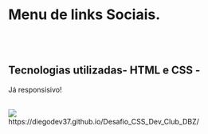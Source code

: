 <h1>Menu de links Sociais.</h1>

<br>
<br>
<h2>Tecnologias utilizadas- HTML e CSS - </h2>
<p>Já responsisivo!</p>
<br>

<img src="https://github.com/diegodev37/Menu-Linkes-Sociais/blob/master/img/foto-readme_Easy-Resize.com.jpg?raw=true">
<br>
https://diegodev37.github.io/Desafio_CSS_Dev_Club_DBZ/
